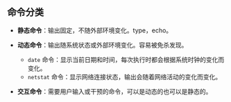 
## **命令分类**
* **静态命令**：输出固定，不随外部环境变化。type，echo。
* **动态命令**：输出随系统状态或外部环境变化。容易被免杀发现。
    * `date` 命令：显示当前日期和时间，每次执行时都会根据系统时钟的变化而变化。
    * `netstat` 命令：显示网络连接状态，输出会随着网络活动的变化而变化。

* **交互命令**：需要用户输入或干预的命令，可以是动态的也可以是静态的。

